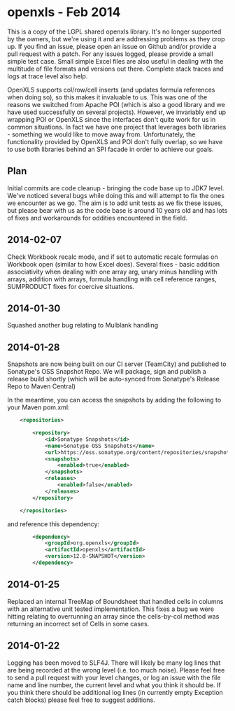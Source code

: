 openxls - Feb 2014
==================

This is a copy of the LGPL shared openxls library.  It's no longer supported by the owners, but we're using it and are addressing problems as
they crop up.  If you find an issue, please open an issue on Github and/or provide a pull request with a patch.  For any issues logged, please
provide a small simple test case.  Small simple Excel files are also useful in dealing with the multitude of file formats and versions out
there.  Complete stack traces and logs at trace level also help.

OpenXLS supports col/row/cell inserts (and updates formula references when doing so), so this makes it invaluable to us.  This was one of
the reasons we switched from Apache POI (which is also a good library and we have used successfully on several projects).  However, we
invariably end up wrapping POI or OpenXLS since the interfaces don't quite work for us in common situations.  In fact we have one project
that leverages both libraries - something we would like to move away from.  Unfortunately, the functionality provided by OpenXLS and POI
don't fully overlap, so we have to use both libraries behind an SPI facade in order to achieve our goals.

## Plan
Initial commits are code cleanup - bringing the code base up to JDK7 level. We've noticed several bugs while
doing this and will attempt to fix the ones we encounter as we go. The aim is to add unit tests as we fix these issues, but please bear
with us as the code base is around 10 years old and has lots of fixes and workarounds for oddities encountered in the field.

## 2014-02-07
Check Workbook recalc mode, and if set to automatic recalc formulas on Workbook open (similar to how Excel does). Several fixes - basic
addition associativity when dealing with one array arg, unary minus handling with arrays, addition with arrays, formula handling with
cell reference ranges, SUMPRODUCT fixes for coercive situations.

## 2014-01-30
Squashed another bug relating to Mulblank handling

## 2014-01-28
Snapshots are now being built on our CI server (TeamCity) and published to Sonatype's OSS Snapshot Repo.  We will package, sign and publish
a release build shortly (which will be auto-synced from Sonatype's Release Repo to Maven Central)

In the meantime, you can access the snapshots by adding the following to your Maven pom.xml:

```xml
    <repositories>

        <repository>
            <id>Sonatype Snapshots</id>
            <name>Sonatype OSS Snapshots</name>
            <url>https://oss.sonatype.org/content/repositories/snapshots/</url>
            <snapshots>
                <enabled>true</enabled>
            </snapshots>
            <releases>
                <enabled>false</enabled>
            </releases>
        </repository>

    </repositories>
```

and reference this dependency:

```xml
        <dependency>
            <groupId>org.openxls</groupId>
            <artifactId>openxls</artifactId>
            <version>12.0-SNAPSHOT</version>
        </dependency>
```

## 2014-01-25
Replaced an internal TreeMap of Boundsheet that handled cells in columns with an alternative unit tested implementation.  This fixes a bug
we were hitting relating to overrunning an array since the cells-by-col method was returning an incorrect set of Cells in some cases.

## 2014-01-22
Logging has been moved to SLF4J.  There will likely be many log lines that are being recorded at the wrong level (i.e. too much noise).
Please feel free to send a pull request with your level changes, or log an issue with the file name and line number, the current level and
what you think it should be.  If you think there should be additional log lines (in currently empty Exception catch blocks) please feel
free to suggest additions.

